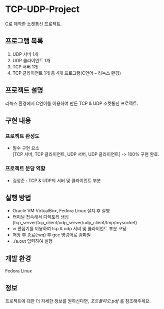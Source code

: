 # TCP-UDP-Project
C로 제작한 소켓통신 프로젝트.


## 프로그램 목록

1) UDP 서버 1개
2) UDP 클라이언트 1개
3) TCP 서버 1개
4) TCP 클라이언트 1개
총 4개 프로그램(C언어 – 리눅스 환경)

## 프로젝트 설명

리눅스 환경에서 C언어를 이용하여 만든 TCP & UDP 소켓통신 프로젝트.

## 구현 내용

### 프로젝트 완성도

- 필수 구현 요소 <br>
[TCP 서버, TCP 클라이언트, UDP 서버, UDP 클라이언트] -> 100% 구현 완료.


### 프로젝트 분담 역할

- 김상준 : TCP & UDP의 서버 및 클라이언트 부분

## 실행 방법

- Oracle VM VirtualBox, Fedora Linux 설치 후 실행
- 터미널 접속해서 디렉토리 생성(tcp_server/tcp_client/udp_server/udp_client/tmp/mysocket)
- vi 편집기를 이용하여 tcp & udp 서비 및 클라이언트 부분 코딩
- 저장 후 종료(:wq) 후 gcc 명렁어로 컴파일
- ./a.out 입력하여 실행
  
## 개발 환경

Fedora Linux

## 정보

프로젝트에 대한 더 자세한 정보를 원하신다면,  _포트폴리오.pdf_ 를 참조해주세요.
